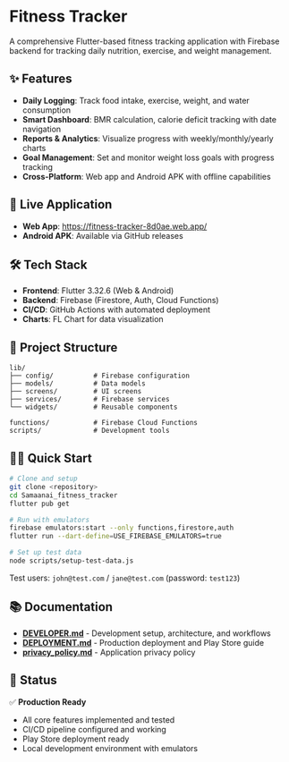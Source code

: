 # Fitness Tracker

A comprehensive Flutter-based fitness tracking application with Firebase backend for tracking daily nutrition, exercise, and weight management.

## ✨ Features

- **Daily Logging**: Track food intake, exercise, weight, and water consumption
- **Smart Dashboard**: BMR calculation, calorie deficit tracking with date navigation
- **Reports & Analytics**: Visualize progress with weekly/monthly/yearly charts
- **Goal Management**: Set and monitor weight loss goals with progress tracking
- **Cross-Platform**: Web app and Android APK with offline capabilities

## 🚀 Live Application

- **Web App**: https://fitness-tracker-8d0ae.web.app/
- **Android APK**: Available via GitHub releases

## 🛠️ Tech Stack

- **Frontend**: Flutter 3.32.6 (Web & Android)
- **Backend**: Firebase (Firestore, Auth, Cloud Functions)
- **CI/CD**: GitHub Actions with automated deployment
- **Charts**: FL Chart for data visualization

## 📁 Project Structure

```
lib/
├── config/          # Firebase configuration
├── models/          # Data models
├── screens/         # UI screens
├── services/        # Firebase services
└── widgets/         # Reusable components

functions/           # Firebase Cloud Functions
scripts/             # Development tools
```

## 🏃‍♂️ Quick Start

```bash
# Clone and setup
git clone <repository>
cd Samaanai_fitness_tracker
flutter pub get

# Run with emulators
firebase emulators:start --only functions,firestore,auth
flutter run --dart-define=USE_FIREBASE_EMULATORS=true

# Set up test data
node scripts/setup-test-data.js
```

Test users: `john@test.com` / `jane@test.com` (password: `test123`)

## 📚 Documentation

- **[DEVELOPER.md](./DEVELOPER.md)** - Development setup, architecture, and workflows
- **[DEPLOYMENT.md](./DEPLOYMENT.md)** - Production deployment and Play Store guide
- **[privacy_policy.md](./privacy_policy.md)** - Application privacy policy

## 🎯 Status

✅ **Production Ready**
- All core features implemented and tested
- CI/CD pipeline configured and working
- Play Store deployment ready
- Local development environment with emulators